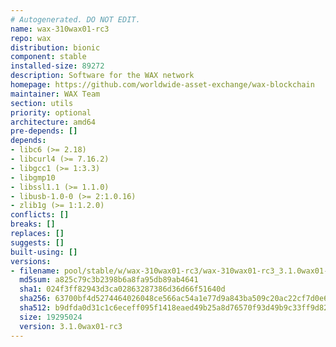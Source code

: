 ```yaml
---
# Autogenerated. DO NOT EDIT.
name: wax-310wax01-rc3
repo: wax
distribution: bionic
component: stable
installed-size: 89272
description: Software for the WAX network
homepage: https://github.com/worldwide-asset-exchange/wax-blockchain
maintainer: WAX Team
section: utils
priority: optional
architecture: amd64
pre-depends: []
depends:
- libc6 (>= 2.18)
- libcurl4 (>= 7.16.2)
- libgcc1 (>= 1:3.3)
- libgmp10
- libssl1.1 (>= 1.1.0)
- libusb-1.0-0 (>= 2:1.0.16)
- zlib1g (>= 1:1.2.0)
conflicts: []
breaks: []
replaces: []
suggests: []
built-using: []
versions:
- filename: pool/stable/w/wax-310wax01-rc3/wax-310wax01-rc3_3.1.0wax01-rc3-ubuntu-18.04_amd64.deb
  md5sum: a825c79c3b2398b6a8fa95db89ab4641
  sha1: 024f3ff82943d3ca02863287386d36d66f51640d
  sha256: 63700bf4d5274464026048ce566ac54a1e77d9a843ba509c20ac22cf7d0e62a3
  sha512: b9dfda0d31c1c6eceff095f1418eaed49b25a8d76570f93d49b9c33ff9d82e44febc607c94e5524f6192b4a59f4139347bea452cbb7b0dd298ca62fcbd0fdce2
  size: 19295024
  version: 3.1.0wax01-rc3
---
```

